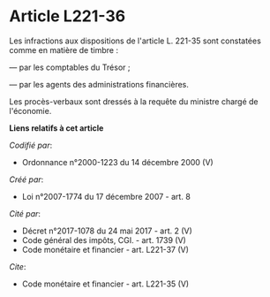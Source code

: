 # Article L221-36

Les infractions aux dispositions de l'article L. 221-35 sont constatées comme en matière de timbre : 

― par les comptables du Trésor ; 

― par les agents des administrations financières. 

Les procès-verbaux sont dressés à la requête du ministre chargé de l'économie.

**Liens relatifs à cet article**

_Codifié par_:

  - Ordonnance n°2000-1223 du 14 décembre 2000 (V)

_Créé par_:

  - Loi n°2007-1774 du 17 décembre 2007 - art. 8

_Cité par_:

  - Décret n°2017-1078 du 24 mai 2017 - art. 2 (V)
  - Code général des impôts, CGI. - art. 1739 (V)
  - Code monétaire et financier - art. L221-37 (V)

_Cite_:

  - Code monétaire et financier - art. L221-35 (V)
